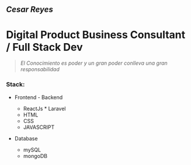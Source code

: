 
## *Cesar Reyes*
# Digital Product Business Consultant / Full Stack Dev
> _El Conocimiento es poder y un gran poder conlleva una gran responsabilidad_
### Stack:
- Frontend              - Backend
  * ReactJs               * Laravel
  * HTML
  * CSS
  * JAVASCRIPT

- Database
  * mySQL
  * mongoDB
<!--
**cesararc/cesararc** is a ✨ _special_ ✨ repository because its `README.md` (this file) appears on your GitHub profile.

Here are some ideas to get you started:

- 🔭 I’m currently working on ...
- 🌱 I’m currently learning ...
- 👯 I’m looking to collaborate on ...
- 🤔 I’m looking for help with ...
- 💬 Ask me about ...
- 📫 How to reach me: ...
- 😄 Pronouns: ...
- ⚡ Fun fact: ...
-->
